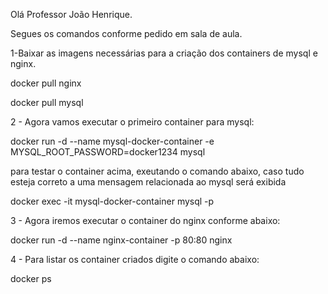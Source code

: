 Olá Professor João Henrique.

Segues os comandos conforme pedido em sala de aula.

1-Baixar as imagens necessárias para a criação dos containers de mysql e nginx.

docker pull nginx

docker pull mysql

2 - Agora vamos executar o primeiro container para mysql:

docker run -d --name mysql-docker-container -e MYSQL_ROOT_PASSWORD=docker1234 mysql

para testar o container acima, exeutando o comando abaixo, caso tudo esteja correto a uma mensagem relacionada ao mysql será exibida

docker exec -it mysql-docker-container mysql -p 

3 - Agora iremos executar o container do nginx conforme abaixo:

docker run -d --name nginx-container -p 80:80 nginx

4 - Para listar os container criados digite o comando abaixo:

docker ps
